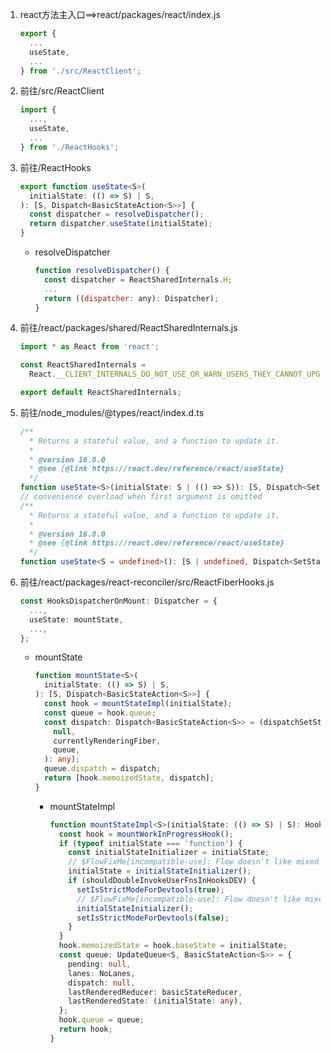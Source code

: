 1. react方法主入口==>react/packages/react/index.js

   ````javascript
   export {
     ...
     useState,
     ...
   } from './src/ReactClient';
   ````

2. 前往/src/ReactClient

   ````javascript
   import {
     ...,
     useState,
     ...
   } from './ReactHooks';
   ````

3. 前往/ReactHooks

   ```typescript
   export function useState<S>(
     initialState: (() => S) | S,
   ): [S, Dispatch<BasicStateAction<S>>] {
     const dispatcher = resolveDispatcher();
     return dispatcher.useState(initialState);
   }
   ```

   * resolveDispatcher

     ````javascript
     function resolveDispatcher() {
       const dispatcher = ReactSharedInternals.H;
       ...
       return ((dispatcher: any): Dispatcher);
     }
     ````

4. 前往/react/packages/shared/ReactSharedInternals.js

   ````javascript
   import * as React from 'react';
   
   const ReactSharedInternals =
     React.__CLIENT_INTERNALS_DO_NOT_USE_OR_WARN_USERS_THEY_CANNOT_UPGRADE;
   
   export default ReactSharedInternals;
   ````

5. 前往/node_modules/@types/react/index.d.ts

   ````typescript
   /**
     * Returns a stateful value, and a function to update it.
     *
     * @version 16.8.0
     * @see {@link https://react.dev/reference/react/useState}
     */
   function useState<S>(initialState: S | (() => S)): [S, Dispatch<SetStateAction<S>>];
   // convenience overload when first argument is omitted
   /**
     * Returns a stateful value, and a function to update it.
     *
     * @version 16.8.0
     * @see {@link https://react.dev/reference/react/useState}
     */
   function useState<S = undefined>(): [S | undefined, Dispatch<SetStateAction<S | undefined>>];
   ````

6. 前往/react/packages/react-reconciler/src/ReactFiberHooks.js

   ````typescript
   const HooksDispatcherOnMount: Dispatcher = {
     ...,
     useState: mountState,
     ...,
   };
   ````

   * mountState

     ````typescript
     function mountState<S>(
       initialState: (() => S) | S,
     ): [S, Dispatch<BasicStateAction<S>>] {
       const hook = mountStateImpl(initialState);
       const queue = hook.queue;
       const dispatch: Dispatch<BasicStateAction<S>> = (dispatchSetState.bind(
         null,
         currentlyRenderingFiber,
         queue,
       ): any);
       queue.dispatch = dispatch;
       return [hook.memoizedState, dispatch];
     }
     ````

     * mountStateImpl

       ````typescript
       function mountStateImpl<S>(initialState: (() => S) | S): Hook {
         const hook = mountWorkInProgressHook();
         if (typeof initialState === 'function') {
           const initialStateInitializer = initialState;
           // $FlowFixMe[incompatible-use]: Flow doesn't like mixed types
           initialState = initialStateInitializer();
           if (shouldDoubleInvokeUserFnsInHooksDEV) {
             setIsStrictModeForDevtools(true);
             // $FlowFixMe[incompatible-use]: Flow doesn't like mixed types
             initialStateInitializer();
             setIsStrictModeForDevtools(false);
           }
         }
         hook.memoizedState = hook.baseState = initialState;
         const queue: UpdateQueue<S, BasicStateAction<S>> = {
           pending: null,
           lanes: NoLanes,
           dispatch: null,
           lastRenderedReducer: basicStateReducer,
           lastRenderedState: (initialState: any),
         };
         hook.queue = queue;
         return hook;
       }
       ````

       

